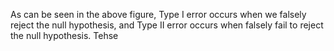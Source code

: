 As can be seen in the above figure, Type I error occurs when we falsely reject the null hypothesis, and Type II error occurs when falsely fail to reject the null hypothesis. Tehse 